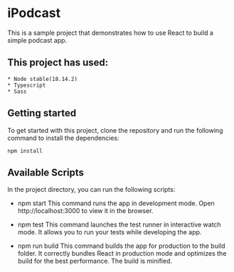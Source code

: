 # iPodcast
This is a sample project that demonstrates how to use React to build a simple podcast app.

## This project has used:
    * Node stable(18.14.2)
    * Typescript
    * Sass

## Getting started
To get started with this project, clone the repository and run the following command to install the dependencies:

```
npm install
```
##  Available Scripts
In the project directory, you can run the following scripts:

 * npm start
This command runs the app in development mode. Open http://localhost:3000 to view it in the browser.

 * npm test
This command launches the test runner in interactive watch mode. It allows you to run your tests while developing the app.

 * npm run build
This command builds the app for production to the build folder. It correctly bundles React in production mode and optimizes the build for the best performance. The build is minified.
